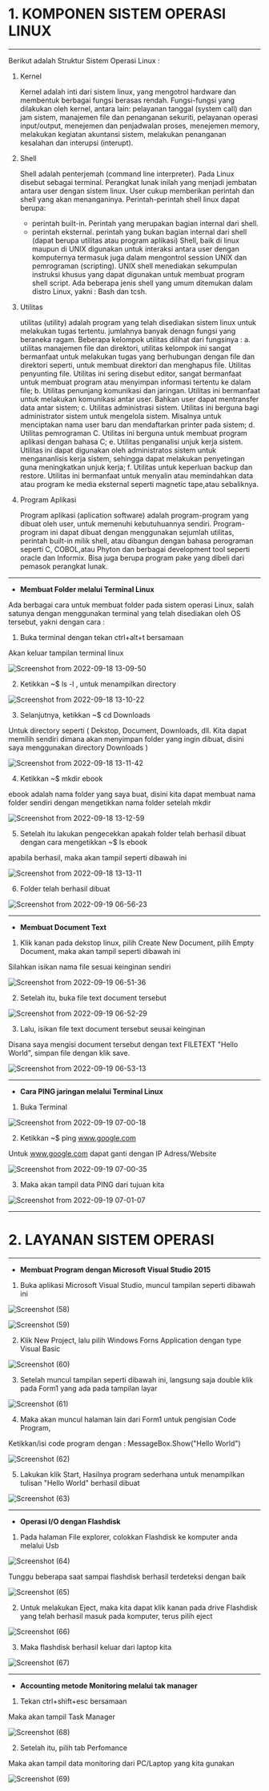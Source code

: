 # 1. KOMPONEN SISTEM OPERASI LINUX
---

Berikut adalah Struktur Sistem Operasi Linux :


1. Kernel

   Kernel adalah inti dari sistem linux, yang mengotrol hardware dan membentuk berbagai fungsi berasas rendah. Fungsi-fungsi yang dilakukan oleh kernel, antara lain: pelayanan tanggal (system call) dan jam sistem, manajemen file dan penanganan sekuriti, pelayanan operasi input/output, menejemen dan penjadwalan proses, menejemen memory, melakukan kegiatan akuntansi sistem, melakukan penanganan kesalahan dan interupsi (interupt).

2. Shell

   Shell adalah penterjemah (command line interpreter). Pada Linux disebut sebagai terminal. Perangkat lunak inilah yang menjadi jembatan antara user dengan sistem linux. User cukup memberikan perintah dan shell yang akan menanganinya. Perintah-perintah shell linux dapat berupa:
   - perintah built-in. Perintah yang merupakan bagian internal dari shell.
   - perintah eksternal. perintah yang bukan bagian internal dari shell (dapat berupa utilitas atau program aplikasi)
Shell, baik di linux maupun di UNIX digunakan untuk interaksi antara user dengan komputernya termasuk juga dalam mengontrol session UNIX dan pemrograman (scripting). UNIX shell menediakan sekumpulan instruksi khusus yang dapat digunakan untuk membuat program shell script. Ada beberapa jenis shell yang umum ditemukan dalam distro Linux, yakni : Bash dan tcsh.

3. Utilitas

   utilitas (utility) adalah program yang telah disediakan sistem linux untuk melakukan tugas tertentu. jumlahnya banyak denagn fungsi yang beraneka ragam. Beberapa kelompok utilitas dilihat dari fungsinya :
   a. utilitas manajemen file dan direktori, utilitas kelompok ini sangat bermanfaat untuk melakukan tugas yang berhubungan dengan file dan direktori seperti, untuk membuat direktori dan menghapus file. Utilitas penyunting file. Utilitas ini sering disebut editor, sangat bermanfaat untuk membuat program atau menyimpan informasi tertentu ke dalam file;
   b. Utilitas penunjang komunikasi dan jaringan. Utilitas ini bermanfaat untuk melakukan komunikasi antar user. Bahkan user dapat mentransfer data antar sistem;
   c. Utilitas administrasi sistem. Utilitas ini berguna bagi administrator sistem untuk mengelola sistem. Misalnya untuk menciptakan nama user baru dan mendaftarkan printer pada sistem;
   d. Utilitas pemrograman C. Utilitas ini berguna untuk membuat program aplikasi dengan bahasa C;
   e. Utilitas penganalisi unjuk kerja sistem. Utilitas ini dapat digunakan oleh administratos sistem untuk mengananlisis kerja sistem, sehingga dapat melakukan penyetingan guna meningkatkan unjuk kerja;
   f. Utilitas untuk keperluan backup dan restore. Utilitas ini bermanfaat untuk menyalin atau memindahkan data atau program ke media eksternal seperti magnetic tape,atau sebaliknya.

4. Program Aplikasi

   Program aplikasi (aplication software) adalah program-program yang dibuat oleh user, untuk memenuhi kebutuhuannya sendiri. Program-program ini dapat dibuat dengan menggunakan sejumlah utilitas, perintah built-in milik shell, atau dibangun dengan bahasa perograman seperti C, COBOL,atau Phyton dan berbagai development tool seperti oracle dan Informix. Bisa juga berupa program pake yang dibeli dari pemasok perangkat lunak.
---

- **Membuat Folder melalui Terminal Linux**

Ada berbagai cara untuk membuat folder pada sistem operasi Linux, salah satunya dengan menggunakan terminal yang telah disediakan oleh OS tersebut, yakni dengan cara :

1. Buka terminal dengan tekan ctrl+alt+t bersamaan

Akan keluar tampilan terminal linux

![Screenshot from 2022-09-18 13-09-50](https://user-images.githubusercontent.com/112482818/190918276-d12f1221-de04-4517-b13a-aa80db0213d3.png)


2. Ketikkan ~$ ls -l , untuk menampilkan directory

![Screenshot from 2022-09-18 13-10-22](https://user-images.githubusercontent.com/112482818/190918365-f3b5f9fb-e9e9-418a-b526-210986ca37e3.png)


3. Selanjutnya, ketikkan ~$ cd Downloads

Untuk directory seperti ( Dekstop, Document, Downloads, dll. Kita dapat memilih sendiri dimana akan menyimpan folder yang ingin dibuat, disini saya menggunakan directory Downloads )

![Screenshot from 2022-09-18 13-11-42](https://user-images.githubusercontent.com/112482818/190918606-cd9d3859-5c3c-439f-9e72-cf879650ca45.png)


4. Ketikkan ~$ mkdir ebook 

ebook adalah nama folder yang saya buat, disini kita dapat membuat nama folder sendiri dengan mengetikkan nama folder setelah mkdir

![Screenshot from 2022-09-18 13-12-59](https://user-images.githubusercontent.com/112482818/190918858-17efdd14-7cfa-4be6-aacb-1c8f3ae01511.png)


5. Setelah itu lakukan pengecekkan apakah folder telah berhasil dibuat dengan cara mengetikkan ~$ ls ebook

apabila berhasil, maka akan tampil seperti dibawah ini

![Screenshot from 2022-09-18 13-13-11](https://user-images.githubusercontent.com/112482818/190918965-276f4bab-7040-47c0-bef6-c2c4b646e14d.png)


6. Folder telah berhasil dibuat

![Screenshot from 2022-09-19 06-56-23](https://user-images.githubusercontent.com/112482818/190919051-7f8072da-f7a6-406f-9370-09be17b7ad5e.png)


---

- **Membuat Document Text**

1. Klik kanan pada dekstop linux, pilih Create New Document, pilih Empty Document, maka akan tampil seperti dibawah ini

Silahkan isikan nama file sesuai keinginan sendiri

![Screenshot from 2022-09-19 06-51-36](https://user-images.githubusercontent.com/112482818/190919217-4621b0df-0e94-4c11-9dd3-2f38acb5229e.png)


2. Setelah itu, buka file text document tersebut

![Screenshot from 2022-09-19 06-52-29](https://user-images.githubusercontent.com/112482818/190919306-896eac67-5b1a-4578-8cd4-364e4482519c.png)


3. Lalu, isikan file text document tersebut seusai keinginan

Disana saya mengisi document tersebut dengan text FILETEXT "Hello World", simpan file dengan klik save.

![Screenshot from 2022-09-19 06-53-13](https://user-images.githubusercontent.com/112482818/190919354-1ab298b9-ddf7-4e80-9931-4f054a5fa0be.png)


---

- **Cara PING jaringan melalui Terminal Linux**

1. Buka Terminal

![Screenshot from 2022-09-19 07-00-18](https://user-images.githubusercontent.com/112482818/190919574-d2e18717-4737-4838-82de-133fb5b01cc4.png)


2. Ketikkan ~$ ping www.google.com

Untuk www.google.com dapat ganti dengan IP Adress/Website

![Screenshot from 2022-09-19 07-00-35](https://user-images.githubusercontent.com/112482818/190919744-284989aa-d0ea-4350-80e4-01cfd6d24b12.png)


3. Maka akan tampil data PING dari tujuan kita

![Screenshot from 2022-09-19 07-01-07](https://user-images.githubusercontent.com/112482818/190919792-cd71666c-b2df-48c2-a947-df5d691dbd17.png)


---

# 2. LAYANAN SISTEM OPERASI
---

- **Membuat Program dengan Microsoft Visual Studio 2015**

1. Buka aplikasi Microsoft Visual Studio, muncul tampilan seperti dibawah ini

![Screenshot (58)](https://user-images.githubusercontent.com/112482818/190941335-49d3b043-0703-4ad6-9430-9451c85d09aa.png)

![Screenshot (59)](https://user-images.githubusercontent.com/112482818/190941350-b1b32894-38bd-46aa-b9e2-2b1e4bceb547.png)


2. Klik New Project, lalu pilih Windows Forns Application dengan type Visual Basic

![Screenshot (60)](https://user-images.githubusercontent.com/112482818/190941458-dc75f7b4-8870-4a18-a779-9c0667c6e6f2.png)


3. Setelah muncul tampilan seperti dibawah ini, langsung saja double klik pada Form1 yang ada pada tampilan layar

![Screenshot (61)](https://user-images.githubusercontent.com/112482818/190941570-eda10ed8-f290-4cca-b65a-cbe8b35c370f.png)


4. Maka akan muncul halaman lain dari Form1 untuk pengisian Code Program,

Ketikkan/isi code program dengan : MessageBox.Show("Hello World")

![Screenshot (62)](https://user-images.githubusercontent.com/112482818/190941884-eb9008f9-e975-431e-9005-d5d090df1abc.png)


5. Lakukan klik Start, Hasilnya program sederhana untuk menampilkan tulisan "Hello World" berhasil dibuat

![Screenshot (63)](https://user-images.githubusercontent.com/112482818/190941938-cf1328b2-b857-41d2-a6e5-37d23f4ee4b0.png)


---

- **Operasi I/O dengan Flashdisk**

1. Pada halaman File explorer, colokkan Flashdisk ke komputer anda melalui Usb

![Screenshot (64)](https://user-images.githubusercontent.com/112482818/190942927-bdc9e716-f013-4c65-849f-b6c5a7fdb749.png)

Tunggu beberapa saat sampai flashdisk berhasil terdeteksi dengan baik

![Screenshot (65)](https://user-images.githubusercontent.com/112482818/190942941-544e8624-da04-44c4-8c12-7393602fdce0.png)


2. Untuk melakukan Eject, maka kita dapat klik kanan pada drive Flashdisk yang telah berhasil masuk pada komputer, terus pilih eject

![Screenshot (66)](https://user-images.githubusercontent.com/112482818/190943119-8903e527-0b30-4278-9d05-1c1f3319e762.png)


3. Maka flashdisk berhasil keluar dari laptop kita

![Screenshot (67)](https://user-images.githubusercontent.com/112482818/190943167-7e6fe8fc-33a5-46de-b8b4-08f1cf772834.png)


---

- **Accounting metode Monitoring melalui tak manager**

1. Tekan ctrl+shift+esc bersamaan

Maka akan tampil Task Manager

![Screenshot (68)](https://user-images.githubusercontent.com/112482818/190948550-5ebc200a-2aef-408f-a0c2-ddfb546f343e.png)

2. Setelah itu, pilih tab Perfomance

Maka akan tampil data monitoring dari PC/Laptop yang kita gunakan

![Screenshot (69)](https://user-images.githubusercontent.com/112482818/190948650-d9cb04c5-3d52-4781-aba0-31f492716731.png)








